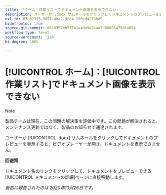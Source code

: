 ```yaml
---
title: 「ホーム：作業リストでドキュメント画像を表示できない」
description: ユーザーが .docx サムネールをクリックしてドキュメントのプレビューを表示すると、ビデオプレーヤーが開き、ドキュメントを表示できません。
exl-id: 63b02355-0857-4da2-98d4-190ed4219b89
hidefromtoc: true
source-git-commit: 6620357eb577a1a4da9e244a7d880054798f4654
workflow-type: tm+mt
source-wordcount: '126'
ht-degree: 100%

---
```


# [!UICONTROL ホーム]：[!UICONTROL 作業リスト]でドキュメント画像を表示できない

<!--Article created by request-->

>[!NOTE]
>
>製品チームは現在、この問題の解決策を評価中です。この問題が解決されると、メンテナンス更新ではなく、製品のお知らせで通達されます。

ユーザーが [!UICONTROL .docx] サムネールをクリックしてドキュメントのプレビューを表示すると、ビデオプレーヤーが開き、ドキュメントを表示できません。

**回避策**

ドキュメント名のリンクをクリックして、ドキュメントをプレビューできる[!UICONTROL ドキュメントの詳細]ページに直接移動します。

_最初に報告されたのは 2020年10月26日です。_
